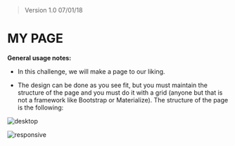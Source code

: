 >Version 1.0 07/01/18
# MY PAGE

**General usage notes:**

- In this challenge, we will make a page to our liking.

- The design can be done as you see fit, but you must maintain the structure of the page and you must do it with a grid (anyone but that is not a framework like Bootstrap or Materialize). The structure of the page is the following:

![desktop](https://preview.ibb.co/b0qWxG/desktop.png)

![responsive](https://image.ibb.co/f4pPHG/responsive.png)
